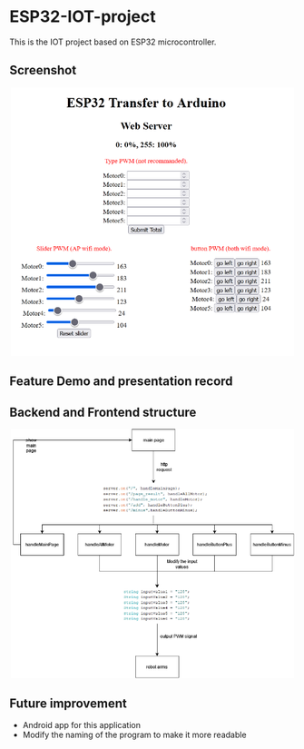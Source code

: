 # ESP32-IOT-project
This is the IOT project based on ESP32 microcontroller.

## Screenshot
<p align="center">
<img src="https://github.com/blaticslm/ESP32-IOT-project/blob/main/screenshot.png"  width="500">
</p>

## Feature Demo and presentation record

## Backend and Frontend structure
<p align="center">
<img src="https://github.com/blaticslm/ESP32-IOT-project/blob/main/web_page_dynamic_loading/esp32_iot_project.png"  width="500">

</p>

## Future improvement
- Android app for this application
- Modify the naming of the program to make it more readable

